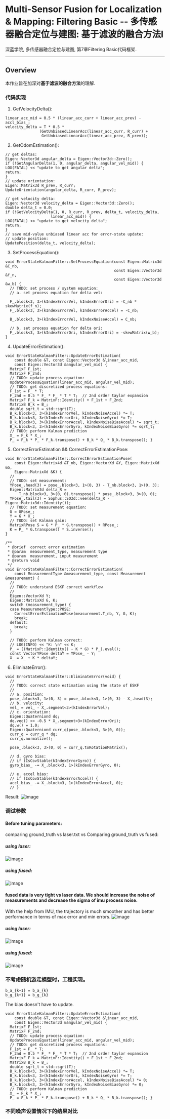 # Multi-Sensor Fusion for Localization & Mapping: Filtering Basic -- 多传感器融合定位与建图: 基于滤波的融合方法I

深蓝学院, 多传感器融合定位与建图, 第7章Filtering Basic代码框架.

---

## Overview

本作业旨在加深对**基于滤波的融合方法**的理解.

### 代码实现
1. GetVelocityDelta():
```
linear_acc_mid = 0.5 * (linear_acc_curr + linear_acc_prev) - accl_bias_;
velocity_delta = T * 0.5 *
               (GetUnbiasedLinearAcc(linear_acc_curr, R_curr) +
                GetUnbiasedLinearAcc(linear_acc_prev, R_prev));
```
2. GetOdomEstimation(): 
```
// get deltas:
Eigen::Vector3d angular_delta = Eigen::Vector3d::Zero();
if (!GetAngularDelta(1, 0, angular_delta, angular_vel_mid)) {
LOG(FATAL) << "update to get angular delta";
return;
}
// update orientation:
Eigen::Matrix3d R_prev, R_curr;
UpdateOrientation(angular_delta, R_curr, R_prev);

// get velocity delta:
Eigen::Vector3d velocity_delta = Eigen::Vector3d::Zero();
double delta_t = 0.0;
if (!GetVelocityDelta(1, 0, R_curr, R_prev, delta_t, velocity_delta,
                    linear_acc_mid)) {
LOG(FATAL) << "update to get velocity delta";
return;
}
// save mid-value unbiased linear acc for error-state update:
// update position:
UpdatePosition(delta_t, velocity_delta);
```
3. SetProcessEquation(): 
```
void ErrorStateKalmanFilter::SetProcessEquation(const Eigen::Matrix3d &C_nb,
                                                const Eigen::Vector3d &f_n,
                                                const Eigen::Vector3d &w_b) {
  // TODO: set process / system equation:
  // a. set process equation for delta vel:

  F_.block<3, 3>(kIndexErrorVel, kIndexErrorOri) = -C_nb * skewMatrix(f_n);
  F_.block<3, 3>(kIndexErrorVel, kIndexErrorAccel) = -C_nb;

  B_.block<3, 3>(kIndexErrorVel, kIndexNoiseAccel) = C_nb;

  // b. set process equation for delta ori:
  F_.block<3, 3>(kIndexErrorOri, kIndexErrorOri) = -skewMatrix(w_b);
}
```
4. UpdateErrorEstimation(): 
```
void ErrorStateKalmanFilter::UpdateErrorEstimation(
    const double &T, const Eigen::Vector3d &linear_acc_mid,
    const Eigen::Vector3d &angular_vel_mid) {
  MatrixF F_1st;
  MatrixF F_2nd;
  // TODO: update process equation:
  UpdateProcessEquation(linear_acc_mid, angular_vel_mid);
  // TODO: get discretized process equations:
  F_1st = F_ * T;
  F_2nd = 0.5 * F_ * F_ * T * T;  // 2nd order taylor expansion
  MatrixF F_k = MatrixF::Identity() + F_1st + F_2nd;
  MatrixB B_k = B_;
  double sqrt_t = std::sqrt(T);
  B_k.block<3, 3>(kIndexErrorVel, kIndexNoiseAccel) *= T;
  B_k.block<3, 3>(kIndexErrorOri, kIndexNoiseGyro) *= T;
  B_k.block<3, 3>(kIndexErrorAccel, kIndexNoiseBiasAccel) *= sqrt_t;
  B_k.block<3, 3>(kIndexErrorGyro, kIndexNoiseBiasGyro) *= sqrt_t;
  // TODO: perform Kalman prediction
  X_ = F_k * X_;
  P_ = F_k * P_ * F_k.transpose() + B_k * Q_ * B_k.transpose(); }
```
5. CorrectErrorEstimation && CorrectErrorEstimationPose: 
```
void ErrorStateKalmanFilter::CorrectErrorEstimationPose(
    const Eigen::Matrix4d &T_nb, Eigen::VectorXd &Y, Eigen::MatrixXd &G,
    Eigen::MatrixXd &K) {
  //
  // TODO: set measurement:
  YPose_.head(3) = pose_.block<3, 1>(0, 3) - T_nb.block<3, 1>(0, 3);
  Eigen::Matrix3d delta_R =
      T_nb.block<3, 3>(0, 0).transpose() * pose_.block<3, 3>(0, 0);
  YPose_.tail(3) = Sophus::SO3d::vee(delta_R - Eigen::Matrix3d::Identity());
  // TODO: set measurement equation:
  G = GPose_;
  Y = G * X_;
  // TODO: set Kalman gain:
  MatrixRPose S = G * P_ * G.transpose() + RPose_;
  K = P_ * G.transpose() * S.inverse();
}

/**
 * @brief  correct error estimation
 * @param  measurement_type, measurement type
 * @param  measurement, input measurement
 * @return void
 */
void ErrorStateKalmanFilter::CorrectErrorEstimation(
    const MeasurementType &measurement_type, const Measurement &measurement) {
  //
  // TODO: understand ESKF correct workflow
  //
  Eigen::VectorXd Y;
  Eigen::MatrixXd G, K;
  switch (measurement_type) {
  case MeasurementType::POSE:
    CorrectErrorEstimationPose(measurement.T_nb, Y, G, K);
    break;
  default:
    break;
  }

  // TODO: perform Kalman correct:
  // LOG(INFO) << "K: \n" << K;
  P_ = ((MatrixP::Identity() - K * G) * P_).eval();
  const VectorYPose deltaY = YPose_ - Y;
  X_ = X_ + K * deltaY;
```
6. EliminateError(): 
```
void ErrorStateKalmanFilter::EliminateError(void) {
  //
  // TODO: correct state estimation using the state of ESKF
  //
  // a. position:
  pose_.block<3, 1>(0, 3) = pose_.block<3, 1>(0, 3) - X_.head(3);
  // b. velocity:
  vel_ = vel_ - X_.segment<3>(kIndexErrorVel);
  // c. orientation:
  Eigen::Quaterniond dq;
  dq.vec() << -0.5 * X_.segment<3>(kIndexErrorOri);
  dq.w() = 1.0;
  Eigen::Quaterniond curr_q(pose_.block<3, 3>(0, 0));
  curr_q = curr_q * dq;
  curr_q.normalize();

  pose_.block<3, 3>(0, 0) = curr_q.toRotationMatrix();

  // d. gyro bias:
  // if (IsCovStable(kIndexErrorGyro)) {
  gyro_bias_ -= X_.block<3, 1>(kIndexErrorGyro, 0);

  // e. accel bias:
  // if (IsCovStable(kIndexErrorAccel)) {
  accl_bias_ -= X_.block<3, 1>(kIndexErrorAccel, 0);
  // }
```
Result: 
![image](https://user-images.githubusercontent.com/11698181/153745043-b06038d5-9c8c-447c-aaa9-4dc60df493b7.png)

### 调试参数
#### Before tuning parameters: 
comparing ground_truth vs laser.txt vs Comparing ground_truth vs fused: 
##### using laser: 
![image](https://user-images.githubusercontent.com/11698181/153746111-3ec04de5-a8fa-4592-83c8-eb71fb557424.png)
##### using fused: 
![image](https://user-images.githubusercontent.com/11698181/153746122-a900d334-4c26-4858-9084-66862255667e.png)

#### fused data is very tight vs laser data. We should increase the noise of measurements and decrease the sigma of imu process noise.
With the help from IMU, the trajectory is much smoother and has better performance in terms of max error and min errors. 
![image](https://user-images.githubusercontent.com/11698181/153746535-b4e1d0f6-b2cc-4cc9-9a4f-1433a65dbbec.png)
##### using laser: 
![image](https://user-images.githubusercontent.com/11698181/153746575-63c4fc17-c2a6-4dd4-8783-7f3928c27dd7.png)
##### using fused: 
![image](https://user-images.githubusercontent.com/11698181/153746596-76fa6495-1099-468a-bb43-cfd7ad2a3828.png)


### 不考虑随机游走模型时，工程实现。
```
b_a_{k+1} = b_a_{k}
b_g_{k+1} = b_g_{k}
```
The bias doesn't have to update. 
```
void ErrorStateKalmanFilter::UpdateErrorEstimation(
    const double &T, const Eigen::Vector3d &linear_acc_mid,
    const Eigen::Vector3d &angular_vel_mid) {
  MatrixF F_1st;
  MatrixF F_2nd;
  // TODO: update process equation:
  UpdateProcessEquation(linear_acc_mid, angular_vel_mid);
  // TODO: get discretized process equations:
  F_1st = F_ * T;
  F_2nd = 0.5 * F_ * F_ * T * T;  // 2nd order taylor expansion
  MatrixF F_k = MatrixF::Identity() + F_1st + F_2nd;
  MatrixB B_k = B_;
  double sqrt_t = std::sqrt(T);
  B_k.block<3, 3>(kIndexErrorVel, kIndexNoiseAccel) *= T;
  B_k.block<3, 3>(kIndexErrorOri, kIndexNoiseGyro) *= T;
  B_k.block<3, 3>(kIndexErrorAccel, kIndexNoiseBiasAccel) *= 0;
  B_k.block<3, 3>(kIndexErrorGyro, kIndexNoiseBiasGyro) *= 0;
  // TODO: perform Kalman prediction
  X_ = F_k * X_;
  P_ = F_k * P_ * F_k.transpose() + B_k * Q_ * B_k.transpose(); }
```

### 不同噪声设置情况下的结果对比

